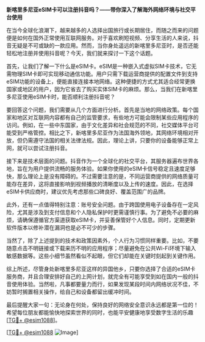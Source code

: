 **新喀里多尼亚eSIM卡可以注册抖音吗？——带你深入了解海外网络环境与社交平台使用**

在当今全球化浪潮下，越来越多的人选择出国旅行或长期居住，而随之而来的问题便是如何在国外正常使用互联网服务。对于喜欢刷短视频、分享生活的人来说，抖音无疑是不可或缺的一款应用。然而，当你身处遥远的新喀里多尼亚时，是否还能轻松地注册并使用抖音呢？今天，我们就来探讨一下这个话题。

首先，让我们了解一下什么是eSIM卡。eSIM是一种嵌入式虚拟SIM卡技术，它无需物理SIM卡即可实现移动通信功能。用户只需下载运营商提供的配置文件到支持eSIM功能的设备上，便能直接连接本地网络。这种便捷的方式尤其适合经常更换国家或地区的用户，因为它省去了购买实体SIM卡的麻烦。那么，当我们在新喀里多尼亚使用eSIM卡时，能否顺利注册抖音呢？

要回答这个问题，我们需要从几个方面进行分析。首先是当地的网络政策。每个国家和地区对互联网内容都有自己的监管要求，有些地方可能会限制某些应用程序的访问。例如，在一些中东国家，由于文化差异和社会规范的不同，社交媒体平台可能受到严格管控。相比之下，新喀里多尼亚作为法国海外领地，其网络环境相对开放，但仍需遵守法国的相关法律法规。因此，理论上讲，只要你的设备能够正常上网，就可以尝试注册抖音。

接下来是技术层面的问题。抖音作为一个全球化的社交平台，其服务器遍布世界各地，旨在为用户提供流畅的服务体验。如果你使用的eSIM卡信号稳定且速度足够快，那么理论上是没有障碍的。不过需要注意的是，不同运营商提供的网络质量可能存在差异，这将直接影响到视频播放的清晰度以及上传的速度。因此，在选择eSIM卡供应商时，建议优先考虑那些口碑良好、覆盖范围广的品牌。

此外，还有一点值得特别注意：账号安全问题。由于跨国使用电子设备存在一定风险，尤其是涉及到支付信息和个人隐私保护时更需谨慎行事。为了避免不必要的麻烦，请确保遵循官方渠道获取eSIM卡，并妥善保管好个人信息。同时，定期更新软件版本以修补潜在漏洞也是必不可少的步骤。

当然了，除了上述提到的技术和政策因素外，个人行为习惯同样重要。比如，不要随意点击不明链接或下载来历不明的应用程序；尽量避免在公共Wi-Fi环境下输入敏感数据等。这些小细节虽然看似不起眼，但它们却能在关键时刻起到关键作用。

综上所述，尽管身处新喀里多尼亚这样的异国他乡，只要你选择了合适的eSIM卡服务商，并且合理安排好自己的上网计划，就完全有可能享受到如在国内一般的抖音使用体验。当然啦，凡事都要量力而行，如果发现某段时间内网络状况不佳，不妨暂时搁置相关操作，给自己和设备都留出缓冲时间。

最后提醒大家一句：无论身在何处，保持良好的网络安全意识永远都是第一位的！希望每位朋友都能愉快地探索世界的同时，也能平安健康地享受数字生活的乐趣[[TG💪+ @esim1088](https://t.me/s/esim1088)]。

[[TG💪+ @esim1088](https://t.me/s/esim1088) ![Image](https://i.postimg.cc/4NQfJmqS/Snipaste-2025-05-13-00-14-12.png)]